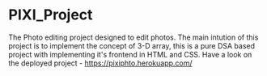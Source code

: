 # PIXI_Project
The Photo editing project designed to edit photos.
The main intution of this project is to implement the concept of 3-D array, this is a pure DSA based project with implementing it's frontend in HTML and CSS.
Have a look on the deployed project - https://pixiphto.herokuapp.com/
